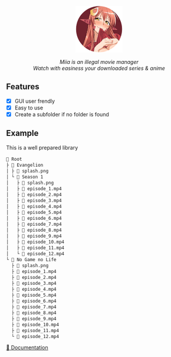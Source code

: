 <p align = "center">
  <a>
    <img src="https://raw.githubusercontent.com/Neotoxic-off/Miia/main/assets/logo.png" height="25%" width="25%"/>
    <div align = "center">
        <i>Miia is an illegal movie manager</i>
    </div>
    <div align = "center">
        <i>Watch with easiness your downloaded series & anime</i>
    </div>
  </a>
</p>

## Features

- [X] GUI user frendly
- [X] Easy to use
- [X] Create a subfolder if no folder is found

## Example

This is a well prepared library

```
📁 Root
├ 📁 Evangelion
│ ├ 📄 splash.png
│ └ 📁 Season 1
│   ├ 📄 splash.png
│   ├ 📄 episode_1.mp4
│   ├ 📄 episode_2.mp4
│   ├ 📄 episode_3.mp4
│   ├ 📄 episode_4.mp4
│   ├ 📄 episode_5.mp4
│   ├ 📄 episode_6.mp4
│   ├ 📄 episode_7.mp4
│   ├ 📄 episode_8.mp4
│   ├ 📄 episode_9.mp4
│   ├ 📄 episode_10.mp4
│   ├ 📄 episode_11.mp4
│   └ 📄 episode_12.mp4
└ 📁 No Game no Life
  ├ 📄 splash.png
  ├ 📄 episode_1.mp4
  ├ 📄 episode_2.mp4
  ├ 📄 episode_3.mp4
  ├ 📄 episode_4.mp4
  ├ 📄 episode_5.mp4
  ├ 📄 episode_6.mp4
  ├ 📄 episode_7.mp4
  ├ 📄 episode_8.mp4
  ├ 📄 episode_9.mp4
  ├ 📄 episode_10.mp4
  ├ 📄 episode_11.mp4
  └ 📄 episode_12.mp4
```

<a href = "https://github.com/Neotoxic-off/Miia/wiki">📃 Documentation</a>